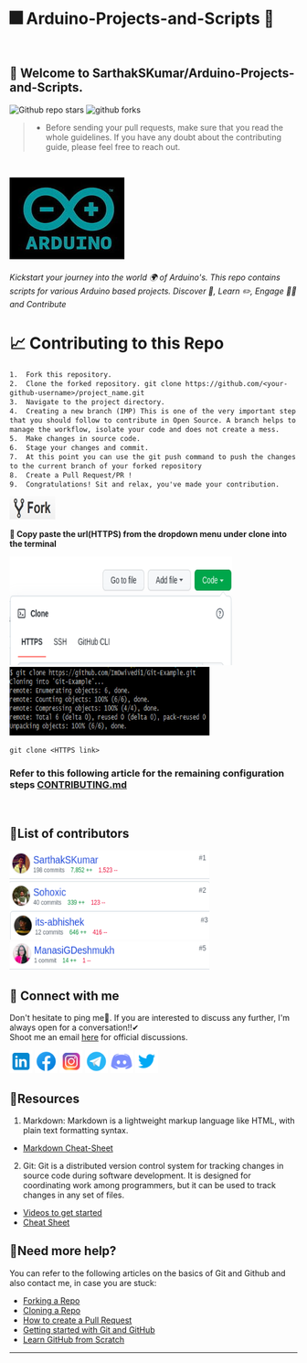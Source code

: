 # 🎆 Arduino-Projects-and-Scripts 🎇
<br>

## 🌟 Welcome to SarthakSKumar/Arduino-Projects-and-Scripts. 
![Github repo stars](https://img.shields.io/github/stars/SarthakSKumar/IoT-Projects-and-Scripts?color=bright)
![github forks](https://img.shields.io/github/forks/SarthakSKumar/IoT-Projects-and-Scripts?color=brightgreen&style=social)
>- Before sending your pull requests, make sure that you read the whole guidelines. If you have any doubt about the contributing guide, please feel free to reach out. 
<br>

![alt text](./img/Arduino-logo) 

###### Kickstart your journey into the world 🌍 of Arduino's. This repo contains scripts for various Arduino based projects. Discover 🚢, Learn ✏️, Engage 👨‍💻 and Contribute 
# 📈 Contributing to this Repo
	1.	Fork this repository.
	2.	Clone the forked repository. git clone https://github.com/<your-github-username>/project_name.git
	3.	Navigate to the project directory.
	4.	Creating a new branch (IMP) This is one of the very important step that you should follow to contribute in Open Source. A branch helps to manage the workflow, isolate your code and does not create a mess. 
	5.	Make changes in source code.
	6.	Stage your changes and commit.
	7.	At this point you can use the git push command to push the changes to the current branch of your forked repository
	8.	Create a Pull Request/PR !
	9.	Congratulations! Sit and relax, you've made your contribution.

<p></p>
<p align = "justify"><img src = "./img/fork" height = 40 width = 80/>
</p>

**📌 Copy paste the url(HTTPS) from the dropdown menu under clone into the terminal**
<p><img src = "./img/gitclone.png" height = 190 width = 390/ padding=70> <img src = "./img/gitCloneCommand" height = 120 width = 350/><p/>

```
git clone <HTTPS link>
``` 

### Refer to this following article for the remaining configuration steps [CONTRIBUTING.md](https://github.com/SarthakSKumar/IoT-Projects-and-Scripts/blob/master/CONTRIBUTING.md)
<br>

## 📝List of contributors
<p align = "justify">
 <a href = "https://github.com/SarthakSKumar"><img src = "./img/contributor1.png" height = 50 width = 350/></a><br>
 <a href = "https://github.com/Sohoxic"><img src = "./img/contributor2.png" height = 50 width = 350/></a><br>
 <a href = "https://github.com/its-abhishek"><img src = "./img/contributor3.png" height = 50 width = 350/></a><br>
 <a href = "https://github.com/ManasiGDeshmukh"><img src = "./img/contributor4.png" height = 50 width = 350/></a>
 
## 📩 Connect with me
Don't hesitate to ping me🤝. If you are interested to discuss any further, I'm always open for a conversation!!✔ <br>
Shoot me an email <a href = "mailto:sskworld9742@gmail.com">here</a> for official discussions. <br>
<p align = "justify">
 <a href = "https://www.linkedin.com/in/sarthakskumar/"><img src = "https://github.com/SarthakSKumar/SarthakSKumar/blob/main/Assets/Social/Linkedin.png" height = 40 width = 40/></a>
 <a href = "https://facebook.com/sarthaks.kumar/"><img src = "https://github.com/SarthakSKumar/SarthakSKumar/blob/main/Assets/Social/Facebook.png" height = 40 width = 40/></a>
 <a href = "https://instagram.com/sarthakskumar/"><img src = "https://github.com/SarthakSKumar/SarthakSKumar/blob/main/Assets/Social/Instagram.png" height = 40 width = 40/></a>
 <a href = "https://t.me/sarthakskumar"><img src = "https://github.com/SarthakSKumar/SarthakSKumar/blob/main/Assets/Social/Telegram.png" height = 40 width = 40/></a>
 <a href = "https://discordapp.com/users/907567549410050078"><img src = "https://github.com/SarthakSKumar/SarthakSKumar/blob/main/Assets/Social/Discord.png" height = 40 width = 40/></a>
 <a href = "https://twitter.com/SarthakSKumar2"><img src = "https://github.com/SarthakSKumar/SarthakSKumar/blob/main/Assets/Social/Twitter.png" height = 40 width = 40/></a>
</p>

## 📖Resources

1. Markdown: Markdown is a lightweight markup language like HTML, with plain text formatting syntax. 
  * [Markdown Cheat-Sheet](https://github.com/adam-p/markdown-here/wiki/Markdown-Cheatsheet)

2. Git: Git is a distributed version control system for tracking changes in source code during software development. It is designed for coordinating work among programmers, but it can be used to track changes in any set of files.
  * [Videos to get started](https://www.youtube.com/watch?v=xAAmje1H9YM&list=PLeo1K3hjS3usJuxZZUBdjAcilgfQHkRzW)
  * [Cheat Sheet](https://www.atlassian.com/git/tutorials/atlassian-git-cheatsheet)

## 🤔Need more help?

You can refer to the following articles on the basics of Git and Github and also contact me, in case you are stuck:
- [Forking a Repo](https://help.github.com/en/github/getting-started-with-github/fork-a-repo)
- [Cloning a Repo](https://help.github.com/en/desktop/contributing-to-projects/creating-an-issue-or-pull-request)
- [How to create a Pull Request](https://opensource.com/article/19/7/create-pull-request-github)
- [Getting started with Git and GitHub](https://towardsdatascience.com/getting-started-with-git-and-github-6fcd0f2d4ac6)
- [Learn GitHub from Scratch](https://lab.github.com/githubtraining/introduction-to-github)


<hr></hr>
